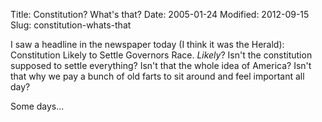 Title: Constitution? What's that?
Date: 2005-01-24
Modified: 2012-09-15
Slug: constitution-whats-that

I saw a headline in the newspaper today (I think it was the Herald): Constitution Likely to Settle Governors Race.
<i>Likely</i>? Isn't the constitution supposed to settle everything? Isn't that the whole idea of America? Isn't that why we pay a bunch of old farts to sit around and feel important all day?

Some days...

